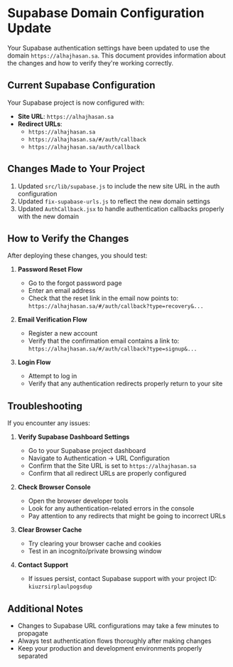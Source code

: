 # Supabase Domain Configuration Update

Your Supabase authentication settings have been updated to use the domain `https://alhajhasan.sa`. This document provides information about the changes and how to verify they're working correctly.

## Current Supabase Configuration

Your Supabase project is now configured with:

- **Site URL**: `https://alhajhasan.sa`
- **Redirect URLs**:
  - `https://alhajhasan.sa`
  - `https://alhajhasan.sa/#/auth/callback`
  - `https://alhajhasan.sa/auth/callback`

## Changes Made to Your Project

1. Updated `src/lib/supabase.js` to include the new site URL in the auth configuration
2. Updated `fix-supabase-urls.js` to reflect the new domain settings
3. Updated `AuthCallback.jsx` to handle authentication callbacks properly with the new domain

## How to Verify the Changes

After deploying these changes, you should test:

1. **Password Reset Flow**
   - Go to the forgot password page
   - Enter an email address
   - Check that the reset link in the email now points to: `https://alhajhasan.sa/#/auth/callback?type=recovery&...`

2. **Email Verification Flow**
   - Register a new account
   - Verify that the confirmation email contains a link to: `https://alhajhasan.sa/#/auth/callback?type=signup&...`

3. **Login Flow**
   - Attempt to log in
   - Verify that any authentication redirects properly return to your site

## Troubleshooting

If you encounter any issues:

1. **Verify Supabase Dashboard Settings**
   - Go to your Supabase project dashboard
   - Navigate to Authentication → URL Configuration
   - Confirm that the Site URL is set to `https://alhajhasan.sa`
   - Confirm that all redirect URLs are properly configured

2. **Check Browser Console**
   - Open the browser developer tools
   - Look for any authentication-related errors in the console
   - Pay attention to any redirects that might be going to incorrect URLs

3. **Clear Browser Cache**
   - Try clearing your browser cache and cookies
   - Test in an incognito/private browsing window

4. **Contact Support**
   - If issues persist, contact Supabase support with your project ID: `kiuzrsirplaulpogsdup`

## Additional Notes

- Changes to Supabase URL configurations may take a few minutes to propagate
- Always test authentication flows thoroughly after making changes
- Keep your production and development environments properly separated